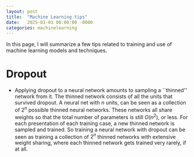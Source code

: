 ```yaml
---
layout: post
title:  "Machine Learning tips"
date:   2025-01-01 00:00:00 -0000
categories: machinelearning
---
```


In this page, I will summarize a few tips related to training and use of machine learning models and techniques. 

# Dropout 

* Applying dropout to a neural network amounts to sampling a ``thinned'' network from
it. The thinned network consists of all the units that survived dropout. A
neural net with $n$ units, can be seen as a collection of $2^{n}$ possible thinned neural networks.
These networks all share weights so that the total number of parameters is still $O(n^2)$, or less. For each presentation of each training case, a new thinned network is sampled and
trained. So training a neural network with dropout can be seen as training a collection of $2^n$
thinned networks with extensive weight sharing, where each thinned network gets trained
very rarely, if at all.
